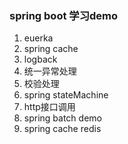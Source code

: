 ### spring boot 学习demo
1. euerka 
2. spring cache
3. logback
4. 统一异常处理
5. 校验处理
6. spring stateMachine
7. http接口调用
8. spring batch demo
9. spring cache redis